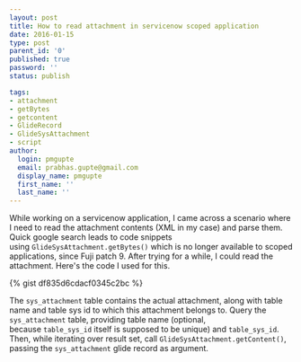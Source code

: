 ```yaml
---
layout: post
title: How to read attachment in servicenow scoped application
date: 2016-01-15
type: post
parent_id: '0'
published: true
password: ''
status: publish

tags:
- attachment
- getBytes
- getcontent
- GlideRecord
- GlideSysAttachment
- script
author:
  login: pmgupte
  email: prabhas.gupte@gmail.com
  display_name: pmgupte
  first_name: ''
  last_name: ''
---
```

While working on a servicenow application, I came across a scenario where I need to read the attachment contents (XML in my case) and parse them. Quick google search leads to code snippets using `GlideSysAttachment.getBytes()` which is no longer available to scoped applications, since Fuji patch 9. After trying for a while, I could read the attachment. Here's the code I used for this.

{% gist df835d6cdacf0345c2bc %}

The `sys_attachment` table contains the actual attachment, along with table name and table sys id to which this attachment belongs to. Query the `sys_attachment` table, providing table name (optional, because `table_sys_id` itself is supposed to be unique) and `table_sys_id`. Then, while iterating over result set, call `GlideSysAttachment.getContent()`, passing the `sys_attachment` glide record as argument.
